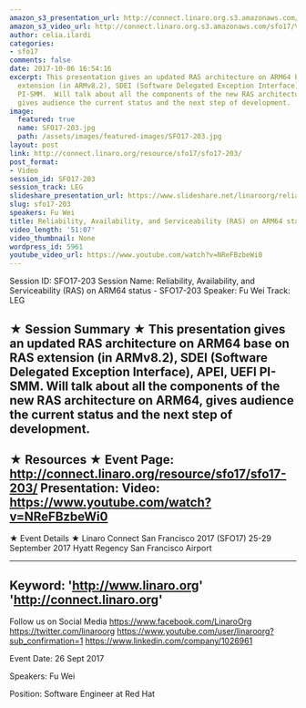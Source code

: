 ```yaml
---
amazon_s3_presentation_url: http://connect.linaro.org.s3.amazonaws.com/sfo17/Presentations/SFO17-203%20-%20Reliability%2C%20Availability%2C%20and%20Serviceability%20%28RAS%29%20on%20ARM64%20status.pdf
amazon_s3_video_url: http://connect.linaro.org.s3.amazonaws.com/sfo17/Videos/SFO17-203%20Reliability%2C%20Availability%20and%20Serviceability%20%28RAS%29%20on%20ARM64%20status.mp4
author: celia.ilardi
categories:
- sfo17
comments: false
date: 2017-10-06 16:54:16
excerpt: This presentation gives an updated RAS architecture on ARM64 base on RAS
  extension (in ARMv8.2), SDEI (Software Delegated Exception Interface), APEI, UEFI
  PI-SMM.  Will talk about all the components of the new RAS architecture on ARM64,
  gives audience the current status and the next step of development.
image:
  featured: true
  name: SFO17-203.jpg
  path: /assets/images/featured-images/SFO17-203.jpg
layout: post
link: http://connect.linaro.org/resource/sfo17/sfo17-203/
post_format:
- Video
session_id: SFO17-203
session_track: LEG
slideshare_presentation_url: https://www.slideshare.net/linaroorg/reliability-availability-and-serviceability-ras-on-arm64-status-sfo17203
slug: sfo17-203
speakers: Fu Wei
title: Reliability, Availability, and Serviceability (RAS) on ARM64 status - SFO17-203
video_length: '51:07'
video_thumbnail: None
wordpress_id: 5961
youtube_video_url: https://www.youtube.com/watch?v=NReFBzbeWi0
---
```


Session ID: SFO17-203
Session Name: Reliability, Availability, and Serviceability (RAS) on ARM64 status - SFO17-203
Speaker: Fu Wei
Track: LEG

★ Session Summary ★
This presentation gives an updated RAS architecture on ARM64 base on RAS extension (in ARMv8.2), SDEI (Software Delegated Exception Interface), APEI, UEFI PI-SMM. Will talk about all the components of the new RAS architecture on ARM64, gives audience the current status and the next step of development.
---------------------------------------------------
★ Resources ★
Event Page: http://connect.linaro.org/resource/sfo17/sfo17-203/
Presentation:
Video: https://www.youtube.com/watch?v=NReFBzbeWi0
---------------------------------------------------

★ Event Details ★
Linaro Connect San Francisco 2017 (SFO17)
25-29 September 2017
Hyatt Regency San Francisco Airport

---------------------------------------------------
Keyword:
'http://www.linaro.org'
'http://connect.linaro.org'
---------------------------------------------------
Follow us on Social Media
https://www.facebook.com/LinaroOrg
https://twitter.com/linaroorg
https://www.youtube.com/user/linaroorg?sub_confirmation=1
https://www.linkedin.com/company/1026961

Event Date: 26 Sept 2017

Speakers: Fu Wei

Position: Software Engineer at Red Hat